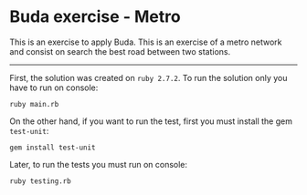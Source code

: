 # Buda exercise - Metro

This is an exercise to apply Buda. This is an exercise of a metro network and consist on search the best road between two stations.

-------

First, the solution was created on `ruby 2.7.2`. To run the solution only you have to run on console:

    ruby main.rb

On the other hand, if you want to run the test, first you must install the gem `test-unit`:

    gem install test-unit

Later, to run the tests you must run on console:

    ruby testing.rb
